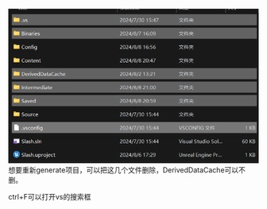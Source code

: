 ![输入图片说明](/imgs/2024-08-08/Lc65tr4D0kSUIHH7.png)
想要重新generate项目，可以把这几个文件删除，DerivedDataCache可以不删。

ctrl+F可以打开vs的搜索框
<!--stackedit_data:
eyJoaXN0b3J5IjpbNzk1NTYzOTc3XX0=
-->
